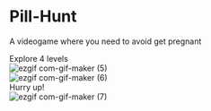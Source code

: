 # Pill-Hunt
A videogame where you need to avoid get pregnant

Explore 4 levels
<br/>
![ezgif com-gif-maker (5)](https://user-images.githubusercontent.com/50857082/190046271-c72f3261-3a5e-4910-b67c-8c2412774f1a.gif)
<br/>
![ezgif com-gif-maker (6)](https://user-images.githubusercontent.com/50857082/190046484-1514a57c-f6c4-4d6c-b22a-ba64169cda69.gif)
<br/>
Hurry up!
<br/>
![ezgif com-gif-maker (7)](https://user-images.githubusercontent.com/50857082/190046622-b9577591-7f3c-4dc0-8437-fd3b93ad3ae1.gif)
